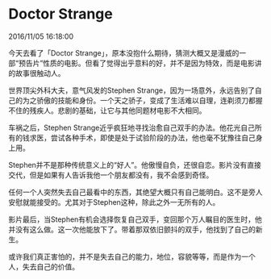 # Doctor Strange
2016/11/05 16:18:00


今天去看了「Doctor Strange」，原本没抱什么期待，猜测大概又是漫威的一部“预告片”性质的电影。但看了觉得出乎意料的好，并不是因为特效，而是电影讲的故事很触动人。

世界顶尖外科大夫，意气风发的Stephen Strange，因为一场意外，永远告别了自己的为之骄傲的技能和身份。一个天之骄子，变成了生活难以自理，连剃须刀都握不住的残疾人。悲剧的基础，让它与其他同题材电影不大相同。

车祸之后，Stephen Strange近乎疯狂地寻找治愈自己双手的办法。他花光自己所有的钱求医，尝试各种手术，即使是处于试验阶段的办法，他也毫不犹豫往自己身上用。

Stephen并不是那种传统意义上的“好人”。他傲慢自负，还很自恋。影片没有直接交代，但是如果有人告诉我他一个朋友都没有，我不会感到奇怪。

任何一个人突然失去自己最看中的东西，其绝望大概只有自己能明白。这不是旁人安慰就能接受的。尤其对于Stephen这种，除此之外一无所有的人。

影片最后，当Stephen有机会选择恢复自己双手，变回那个万人瞩目的医生时，他并没有这么做。这一次他能放下了。带着那双依旧颤抖的双手，他找到了自己的新生。

或许我们真正害怕的，并不是失去自己的能力，地位，容貌等等，而是作为一个人，失去自己的价值。


